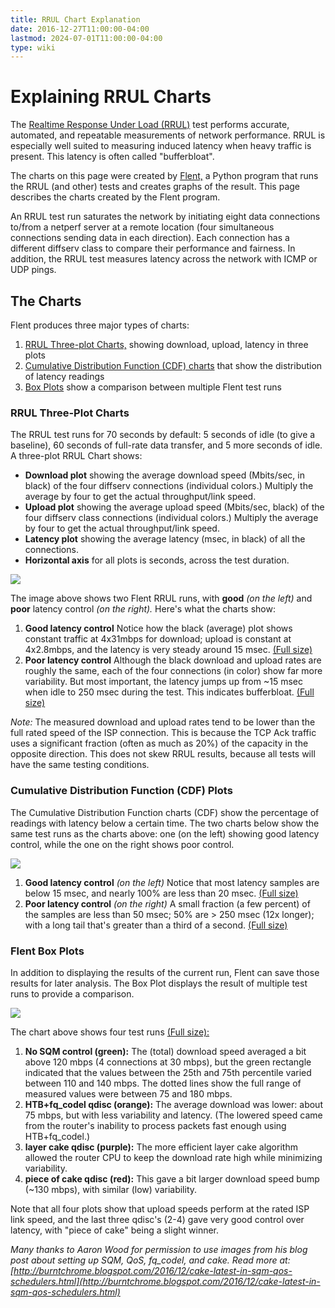 ```yaml
---
title: RRUL Chart Explanation
date: 2016-12-27T11:00:00-04:00
lastmod: 2024-07-01T11:00:00-04:00
type: wiki
---
```


# Explaining RRUL Charts

The [Realtime Response Under Load (RRUL)](RRUL_Spec.md) test performs accurate, automated, and repeatable measurements of network performance. RRUL is especially well suited to measuring induced latency when heavy traffic is present. This latency is often called "bufferbloat".

The charts on this page were created by [Flent,](http://flent.org) a Python program that runs the RRUL (and other) tests and creates graphs of the result. This page describes the charts created by the Flent program.

An RRUL test run saturates the network by initiating eight data connections to/from a netperf server at a remote location (four simultaneous connections sending data in each direction). Each connection has a different diffserv class to compare their performance and fairness. In addition, the RRUL test measures latency across the network with ICMP or UDP pings.

## The Charts

Flent produces three major types of charts:

1. [RRUL Three-plot Charts,](#rrul-charts) showing download, upload, latency in three plots
2. [Cumulative Distribution Function (CDF) charts](#cumulative-distribution-function-cdf-plots) that show the distribution of latency readings
3. [Box Plots](#flent-box-plots) show a comparison between multiple Flent test runs

### RRUL Three-Plot Charts

The RRUL test runs for 70 seconds by default: 5 seconds of idle (to give a baseline), 60 seconds of full-rate data transfer, and 5 more seconds of idle.
A three-plot RRUL Chart shows:

- **Download plot** showing the average download speed (Mbits/sec, in black) of the four diffserv connections (individual colors.) Multiply the average by four to get the actual throughput/link speed.
- **Upload plot** showing the average upload speed (Mbits/sec, black) of the four diffserv class connections (individual colors.) Multiply the average by four to get the actual throughput/link speed.
- **Latency plot** showing the average latency (msec, in black) of all the connections.
- **Horizontal axis** for all plots is seconds, across the test duration.

![](/attachments/flent_charts/rrul-good-bad.png)

The image above shows two Flent RRUL runs, with **good** _(on the left)_
and **poor** latency control _(on the right)._
Here's what the charts show:

1. **Good latency control** Notice how the black (average) plot shows
constant traffic at 4x31mbps for download;
upload is constant at 4x2.8mbps,
and the latency is very steady around 15 msec.
<a href="/attachments/flent_charts/wndr3800-lede-piece-cake-135-12.all.png" target="_blank">(Full size)</a> 
2. **Poor latency control** Although the black download and upload rates
are roughly the same, each of the four connections (in color)
show far more variability.
But most important, the latency jumps up from ~15 msec
when idle to 250 msec during the test.
This indicates bufferbloat.
<a href="/attachments/flent_charts/wndr3800-lede-cake-unlimited.all.png" target="_blank">(Full size)</a> 

_Note:_ The measured download and upload rates tend to be lower than the full rated speed of the ISP connection. This is because the TCP Ack traffic uses a significant fraction (often as much as 20%) of the capacity in the opposite direction. This does not skew RRUL results, because all tests will have the same testing conditions.

### Cumulative Distribution Function (CDF) Plots

The Cumulative Distribution Function charts (CDF) show the percentage of readings with latency below a certain time. The two charts below show the same test runs as the charts above: one (on the left) showing good latency control, while the one on the right shows poor control.

![](/attachments/flent_charts/cdf-good-bad.png)

1. **Good latency control** _(on the left)_ Notice that most latency samples are below 15 msec, and nearly 100% are less than 20 msec.
<a href="/attachments/flent_charts/wndr3800-lede-piece-cake-135-12.cdf.png" target="_blank">(Full size)</a> 
2. **Poor latency control** _(on the right)_ A small fraction (a few percent) of the samples are less than 50 msec; 50% are > 250 msec (12x longer); with a long tail that's greater than a third of a second.
<a href="/attachments/flent_charts/wndr3800-lede-cake-unlimited.cdf.png" target="_blank">(Full size)</a> 

### Flent Box Plots

In addition to displaying the results of the current run, Flent can save those results for later analysis. The Box Plot displays the result of multiple test runs to provide a comparison.

![](/attachments/flent_charts/wnddr3800-cake-comparison-small.png)

The chart above shows four test runs <a href="/attachments/flent_charts/wnddr3800-cake-comparison.png" target="_blank">(Full size):</a> 

1. **No SQM control (green):** The (total) download speed averaged a bit above 120 mbps (4 connections at 30 mbps), but the green rectangle indicated that the values between the 25th and 75th percentile varied between 110 and 140 mbps. The dotted lines show the full range of measured values were between 75 and 180 mbps. 
2. **HTB+fq_codel qdisc (orange):** The average download was lower: about 75 mbps, but with less variability and latency. (The lowered speed came from the router's inability to process packets fast enough using HTB+fq_codel.)
3. **layer cake qdisc (purple):** The more efficient layer cake algorithm allowed the router CPU to keep the download rate high while minimizing variability.
4. **piece of cake qdisc (red):** This gave a bit larger download speed bump (~130 mbps), with similar (low) variability.
 
Note that all four plots show that upload speeds perform at the rated ISP link speed, and the last three qdisc's (2-4) gave very good control over latency, with "piece of cake" being a slight winner.

_Many thanks to Aaron Wood for permission to use images from his blog post about setting up SQM, QoS, fq\_codel, and cake. Read more at: 
[http://burntchrome.blogspot.com/2016/12/cake-latest-in-sqm-qos-schedulers.html](http://burntchrome.blogspot.com/2016/12/cake-latest-in-sqm-qos-schedulers.html)_
